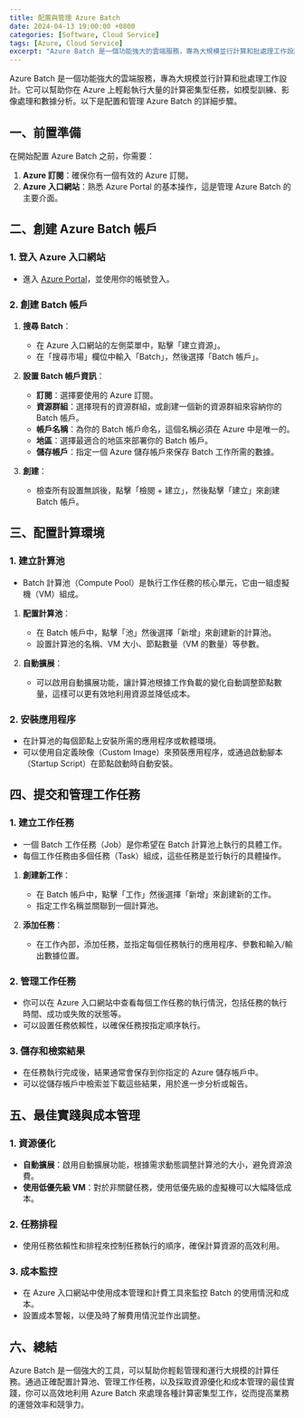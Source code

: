```yaml
---
title: 配置與管理 Azure Batch
date: 2024-04-13 19:00:00 +0800
categories: [Software, Cloud Service]
tags: [Azure, Cloud Service] 
excerpt: "Azure Batch 是一個功能強大的雲端服務，專為大規模並行計算和批處理工作設計。"
---
```


Azure Batch 是一個功能強大的雲端服務，專為大規模並行計算和批處理工作設計。它可以幫助你在 Azure 上輕鬆執行大量的計算密集型任務，如模型訓練、影像處理和數據分析。以下是配置和管理 Azure Batch 的詳細步驟。

## **一、前置準備**

在開始配置 Azure Batch 之前，你需要：

1. **Azure 訂閱**：確保你有一個有效的 Azure 訂閱。
2. **Azure 入口網站**：熟悉 Azure Portal 的基本操作，這是管理 Azure Batch 的主要介面。

## **二、創建 Azure Batch 帳戶**

### **1. 登入 Azure 入口網站**
   - 進入 [Azure Portal](https://portal.azure.com)，並使用你的帳號登入。

### **2. 創建 Batch 帳戶**
   1. **搜尋 Batch**：
      - 在 Azure 入口網站的左側菜單中，點擊「建立資源」。
      - 在「搜尋市場」欄位中輸入「Batch」，然後選擇「Batch 帳戶」。

   2. **設置 Batch 帳戶資訊**：
      - **訂閱**：選擇要使用的 Azure 訂閱。
      - **資源群組**：選擇現有的資源群組，或創建一個新的資源群組來容納你的 Batch 帳戶。
      - **帳戶名稱**：為你的 Batch 帳戶命名，這個名稱必須在 Azure 中是唯一的。
      - **地區**：選擇最適合的地區來部署你的 Batch 帳戶。
      - **儲存帳戶**：指定一個 Azure 儲存帳戶來保存 Batch 工作所需的數據。

   3. **創建**：
      - 檢查所有設置無誤後，點擊「檢閱 + 建立」，然後點擊「建立」來創建 Batch 帳戶。

## **三、配置計算環境**

### **1. 建立計算池**
   - Batch 計算池（Compute Pool）是執行工作任務的核心單元，它由一組虛擬機（VM）組成。

   1. **配置計算池**：
      - 在 Batch 帳戶中，點擊「池」然後選擇「新增」來創建新的計算池。
      - 設置計算池的名稱、VM 大小、節點數量（VM 的數量）等參數。

   2. **自動擴展**：
      - 可以啟用自動擴展功能，讓計算池根據工作負載的變化自動調整節點數量，這樣可以更有效地利用資源並降低成本。

### **2. 安裝應用程序**
   - 在計算池的每個節點上安裝所需的應用程序或軟體環境。
   - 可以使用自定義映像（Custom Image）來預裝應用程序，或通過啟動腳本（Startup Script）在節點啟動時自動安裝。

## **四、提交和管理工作任務**

### **1. 建立工作任務**
   - 一個 Batch 工作任務（Job）是你希望在 Batch 計算池上執行的具體工作。
   - 每個工作任務由多個任務（Task）組成，這些任務是並行執行的具體操作。

   1. **創建新工作**：
      - 在 Batch 帳戶中，點擊「工作」然後選擇「新增」來創建新的工作。
      - 指定工作名稱並關聯到一個計算池。

   2. **添加任務**：
      - 在工作內部，添加任務，並指定每個任務執行的應用程序、參數和輸入/輸出數據位置。

### **2. 管理工作任務**
   - 你可以在 Azure 入口網站中查看每個工作任務的執行情況，包括任務的執行時間、成功或失敗的狀態等。
   - 可以設置任務依賴性，以確保任務按指定順序執行。

### **3. 儲存和檢索結果**
   - 在任務執行完成後，結果通常會保存到你指定的 Azure 儲存帳戶中。
   - 可以從儲存帳戶中檢索並下載這些結果，用於進一步分析或報告。

## **五、最佳實踐與成本管理**

### **1. 資源優化**
   - **自動擴展**：啟用自動擴展功能，根據需求動態調整計算池的大小，避免資源浪費。
   - **使用低優先級 VM**：對於非關鍵任務，使用低優先級的虛擬機可以大幅降低成本。

### **2. 任務排程**
   - 使用任務依賴性和排程來控制任務執行的順序，確保計算資源的高效利用。

### **3. 成本監控**
   - 在 Azure 入口網站中使用成本管理和計費工具來監控 Batch 的使用情況和成本。
   - 設置成本警報，以便及時了解費用情況並作出調整。

## **六、總結**

Azure Batch 是一個強大的工具，可以幫助你輕鬆管理和運行大規模的計算任務。通過正確配置計算池、管理工作任務，以及採取資源優化和成本管理的最佳實踐，你可以高效地利用 Azure Batch 來處理各種計算密集型工作，從而提高業務的運營效率和競爭力。
